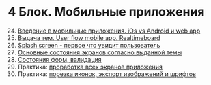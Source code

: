 # 4 Блок. Мобильные приложения
24. [Введение в мобильные приложения. iOs vs Android и web app](WD-4-24.md)
25. [Выдача тем. User flow mobile app. Realtimeboard](WD-4-25.md)
26. [Splash screen - первое что увидит пользователь](WD-4-26.md)
27. [Основные состояния экранов согласно выданной темы](WD-4-27.md)
28. [Состояния форм, валидация](WD-4-28.md)
29. Практика: [проработка всех экранов приложения](WD-4-29.md)
30. Практика: [порезка иконок, экспорт изображений и шрифтов](WD-4-30.md)
